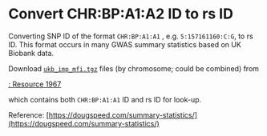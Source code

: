 # Convert CHR:BP:A1:A2 ID to rs ID

Converting SNP ID of the format `CHR:BP:A1:A1` , e.g. `5:157161160:C:G`, to rs ID. This format occurs in many GWAS summary statistics based on UK Biobank data.

Download [`ukb_imp_mfi.tgz`](https://biobank.ndph.ox.ac.uk/showcase/ukb/auxdata/ukb_imp_mfi.tgz) files (by chromosome; could be combined) from 

[: Resource 1967](https://biobank.ndph.ox.ac.uk/showcase/refer.cgi?id=1967)

which contains both `CHR:BP:A1:A1` ID and rs ID for look-up.

Reference: [https://dougspeed.com/summary-statistics/](https://dougspeed.com/summary-statistics/)